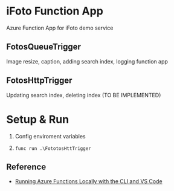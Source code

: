 # iFoto Function App

Azure Function App for iFoto demo service

## FotosQueueTrigger

Image resize, caption, adding search index, logging function app

## FotosHttpTrigger

Updating search index, deleting index (TO BE IMPLEMENTED) 

# Setup & Run

1. Config enviroment variables

2. `func run .\FototosHttTrigger`

## Reference

* [Running Azure Functions Locally with the CLI and VS Code](https://blogs.msdn.microsoft.com/appserviceteam/2016/12/01/running-azure-functions-locally-with-the-cli/)